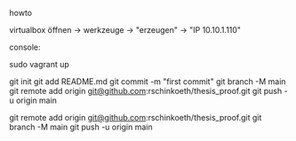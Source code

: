 howto 

virtualbox öffnen -> werkzeuge -> "erzeugen" -> "IP 10.10.1.110"

console:

sudo vagrant up



git init
git add README.md
git commit -m "first commit"
git branch -M main
git remote add origin git@github.com:rschinkoeth/thesis_proof.git
git push -u origin main

git remote add origin git@github.com:rschinkoeth/thesis_proof.git
git branch -M main
git push -u origin main